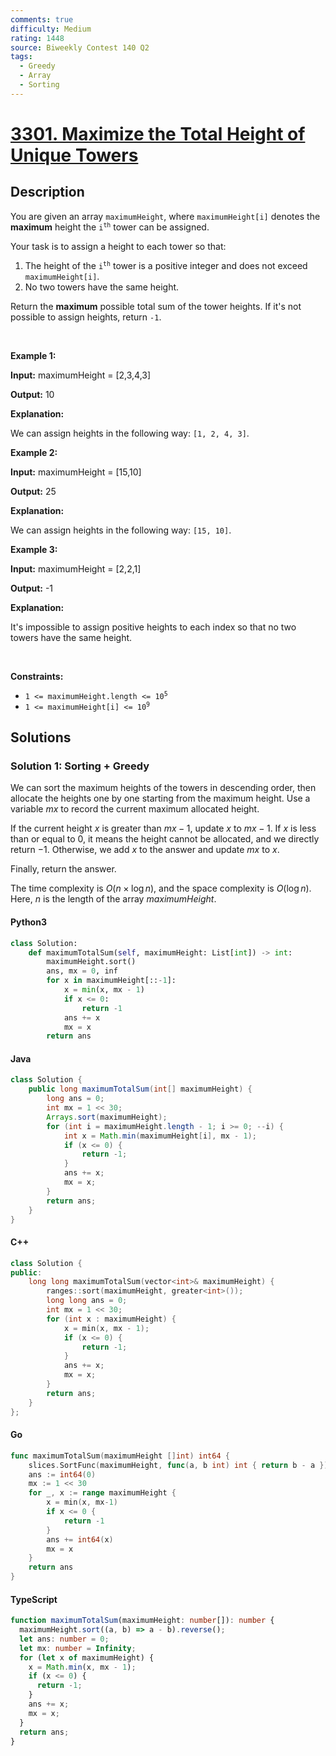 ```yaml
---
comments: true
difficulty: Medium
rating: 1448
source: Biweekly Contest 140 Q2
tags:
  - Greedy
  - Array
  - Sorting
---
```


<!-- problem:start -->

# [3301. Maximize the Total Height of Unique Towers](https://leetcode.com/problems/maximize-the-total-height-of-unique-towers)

## Description

<!-- description:start -->

<p>You are given an array <code>maximumHeight</code>, where <code>maximumHeight[i]</code> denotes the <strong>maximum</strong> height the <code>i<sup>th</sup></code> tower can be assigned.</p>

<p>Your task is to assign a height to each tower so that:</p>

<ol>
	<li>The height of the <code>i<sup>th</sup></code> tower is a positive integer and does not exceed <code>maximumHeight[i]</code>.</li>
	<li>No two towers have the same height.</li>
</ol>

<p>Return the <strong>maximum</strong> possible total sum of the tower heights. If it&#39;s not possible to assign heights, return <code>-1</code>.</p>

<p>&nbsp;</p>
<p><strong class="example">Example 1:</strong></p>

<div class="example-block">
<p><strong>Input:</strong> maximumHeight<span class="example-io"> = [2,3,4,3]</span></p>

<p><strong>Output:</strong> <span class="example-io">10</span></p>

<p><strong>Explanation:</strong></p>

<p>We can assign heights in the following way: <code>[1, 2, 4, 3]</code>.</p>
</div>

<p><strong class="example">Example 2:</strong></p>

<div class="example-block">
<p><strong>Input:</strong> maximumHeight<span class="example-io"> = [15,10]</span></p>

<p><strong>Output:</strong> <span class="example-io">25</span></p>

<p><strong>Explanation:</strong></p>

<p>We can assign heights in the following way: <code>[15, 10]</code>.</p>
</div>

<p><strong class="example">Example 3:</strong></p>

<div class="example-block">
<p><strong>Input:</strong> maximumHeight<span class="example-io"> = [2,2,1]</span></p>

<p><strong>Output:</strong> <span class="example-io">-1</span></p>

<p><strong>Explanation:</strong></p>

<p>It&#39;s impossible to assign positive heights to each index so that no two towers have the same height.</p>
</div>

<p>&nbsp;</p>
<p><strong>Constraints:</strong></p>

<ul>
	<li><code>1 &lt;= maximumHeight.length&nbsp;&lt;= 10<sup>5</sup></code></li>
	<li><code>1 &lt;= maximumHeight[i] &lt;= 10<sup>9</sup></code></li>
</ul>

<!-- description:end -->

## Solutions

<!-- solution:start -->

### Solution 1: Sorting + Greedy

We can sort the maximum heights of the towers in descending order, then allocate the heights one by one starting from the maximum height. Use a variable $mx$ to record the current maximum allocated height.

If the current height $x$ is greater than $mx - 1$, update $x$ to $mx - 1$. If $x$ is less than or equal to $0$, it means the height cannot be allocated, and we directly return $-1$. Otherwise, we add $x$ to the answer and update $mx$ to $x$.

Finally, return the answer.

The time complexity is $O(n \times \log n)$, and the space complexity is $O(\log n)$. Here, $n$ is the length of the array $\textit{maximumHeight}$.

<!-- tabs:start -->

#### Python3

```python
class Solution:
    def maximumTotalSum(self, maximumHeight: List[int]) -> int:
        maximumHeight.sort()
        ans, mx = 0, inf
        for x in maximumHeight[::-1]:
            x = min(x, mx - 1)
            if x <= 0:
                return -1
            ans += x
            mx = x
        return ans
```

#### Java

```java
class Solution {
    public long maximumTotalSum(int[] maximumHeight) {
        long ans = 0;
        int mx = 1 << 30;
        Arrays.sort(maximumHeight);
        for (int i = maximumHeight.length - 1; i >= 0; --i) {
            int x = Math.min(maximumHeight[i], mx - 1);
            if (x <= 0) {
                return -1;
            }
            ans += x;
            mx = x;
        }
        return ans;
    }
}
```

#### C++

```cpp
class Solution {
public:
    long long maximumTotalSum(vector<int>& maximumHeight) {
        ranges::sort(maximumHeight, greater<int>());
        long long ans = 0;
        int mx = 1 << 30;
        for (int x : maximumHeight) {
            x = min(x, mx - 1);
            if (x <= 0) {
                return -1;
            }
            ans += x;
            mx = x;
        }
        return ans;
    }
};
```

#### Go

```go
func maximumTotalSum(maximumHeight []int) int64 {
	slices.SortFunc(maximumHeight, func(a, b int) int { return b - a })
	ans := int64(0)
	mx := 1 << 30
	for _, x := range maximumHeight {
		x = min(x, mx-1)
		if x <= 0 {
			return -1
		}
		ans += int64(x)
		mx = x
	}
	return ans
}
```

#### TypeScript

```ts
function maximumTotalSum(maximumHeight: number[]): number {
  maximumHeight.sort((a, b) => a - b).reverse();
  let ans: number = 0;
  let mx: number = Infinity;
  for (let x of maximumHeight) {
    x = Math.min(x, mx - 1);
    if (x <= 0) {
      return -1;
    }
    ans += x;
    mx = x;
  }
  return ans;
}
```

<!-- tabs:end -->

<!-- solution:end -->

<!-- problem:end -->
